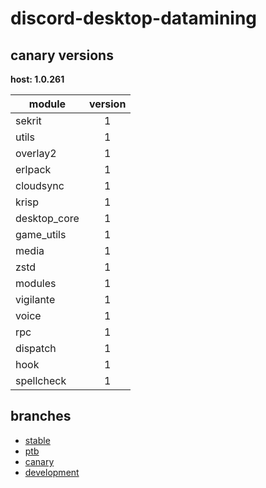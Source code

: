 # discord-desktop-datamining

## canary versions

**host: 1.0.261**

| module | version |
| ------ | :-----: |
| sekrit | 1 |
| utils | 1 |
| overlay2 | 1 |
| erlpack | 1 |
| cloudsync | 1 |
| krisp | 1 |
| desktop_core | 1 |
| game_utils | 1 |
| media | 1 |
| zstd | 1 |
| modules | 1 |
| vigilante | 1 |
| voice | 1 |
| rpc | 1 |
| dispatch | 1 |
| hook | 1 |
| spellcheck | 1 |

## branches

- [stable](https://github.com/OpenAsar/discord-desktop-datamining/tree/stable)
- [ptb](https://github.com/OpenAsar/discord-desktop-datamining/tree/ptb)
- [canary](https://github.com/OpenAsar/discord-desktop-datamining/tree/canary)
- [development](https://github.com/OpenAsar/discord-desktop-datamining/tree/development)
